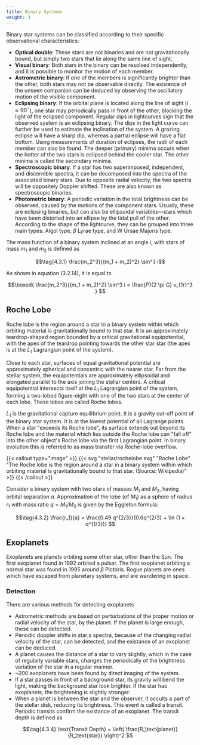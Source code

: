 ```yaml
---
title: Binary Systems
weight: 3
---
```


Binary star systems can be classified according to their specific observational characteristics:

- **Optical double**: These stars are not binaries and are not gravitationally bound, but simply two stars that lie along the same line of sight.
- **Visual binary**: Both stars in the binary can be resolved independently, and it is possible to monitor the motion of each member.
- **Astrometric binary**: If one of the members is significantly brighter than the other, both stars may not be observable directly. The existence of the unseen companion can be deduced by observing the oscillatory motion of the visible component.
- **Eclipsing binary**: If the orbital plane is located along the line of sight ($i \approx 90^\circ$), one star may periodically pass in front of the other, blocking the light of the eclipsed component. Regular dips in lightcurves sign that the observed system is an eclipsing binary. The dips in the light curve can further be used to estimate the inclination of the system. A grazing eclipse will have a sharp dip, whereas a partial eclipse will have a flat bottom. Using measurements of duration of eclipses, the radii of each member can also be found. The deeper (primary) minima occurs when the hotter of the two stars is eclipsed behind the cooler star. The other minima is called the secondary minima.
- **Spectroscopic binary**: If a star has two superimposed, independent, and discernible spectra, it can be decomposed into the spectra of the associated binary stars. Due to opposite radial velocity, the two spectra will be oppositely Doppler shifted. These are also known as spectroscopic binaries.
- **Photometric binary**: A periodic variation in the total brightness can be observed, caused by the motions of the component stars. Usually, these are eclipsing binaries, but can also be ellipsoidal variables—stars which have been distorted into an ellipse by the tidal pull of the other. According to the shape of the lightcurve, they can be grouped into three main types: Algol type, $\beta$ Lyrae type, and W Ursae Majoris type.

The mass function of a binary system inclined at an angle $i$, with stars of mass $m_1$ and $m_2$ is defined as

$$\tag{4.3.1} \frac{m_2^3}{(m_1 + m_2)^2} \sin^3 i$$

As shown in equation (3.2.14), it is equal to

$$\boxed{ \frac{m_2^3}{(m_1 + m_2)^2} \sin^3 i = \frac{P}{2 \pi G} v_{1r}^3 } $$

## Roche Lobe

Roche lobe is the region around a star in a binary system within which orbiting material is gravitationally bound to that star. It is an approximately teardrop-shaped region bounded by a critical gravitational equipotential, with the apex of the teardrop pointing towards the other star star (the apex is at the $L_1$ Lagrangian point of the system).

Close to each star, surfaces of equal gravitational potential are approximately spherical and concentric with the nearer star. Far from the stellar system, the equipotentials are approximately ellipsoidal and elongated parallel to the axis joining the stellar centers. A critical equipotential intersects itself at the $L_1$ Lagrangian point of the system, forming a two-lobed figure-eight with one of the two stars at the center of each lobe. These lobes are called Roche lobes.

$L_1$ is the gravitational capture equilibrium point. It is a gravity cut-off point of the binary star system. It is at the lowest potential of all Lagrange points. When a star "exceeds its Roche lobe", its surface extends out beyond its Roche lobe and the material which lies outside the Roche lobe can "fall off" into the other object's Roche lobe via the first Lagrangian point. In binary evolution this is referred to as mass transfer via Roche-lobe overflow.

{{< callout type="image" >}}
{{< svg "stellar/rochelobe.svg" "Roche Lobe" "The Roche lobe is the region around a star in a binary system within which orbiting material is gravitationally bound to that star. (Source: Wikipedia)" >}}
{{< /callout >}}

Consider a binary system with two stars of masses $M_1$ and $M_2$, having orbital separation $a$. Approximation of the lobe (of $M_1$) as a sphere of radius $r_1$ with mass ratio $q = M_1 / M_2$ is given by the Eggleton formula:

$$\tag{4.3.2} \frac{r_1}{a} = \frac{0.49 q^{2/3}}{0.6q^{2/3} + \ln (1 + q^{1/3})} $$

## Exoplanets

Exoplanets are planets orbiting some other star, other than the Sun. The first exoplanet found in 1992 orbited a pulsar. The first exoplanet orbiting a normal star was found in 1995 around $\beta$ Pictoris. Rogue planets are ones which have escaped from planetary systems, and are wandering in space.

### Detection

There are various methods for detecting exoplanets

- Astrometric methods are based on perturbations of the proper motion or radial velocity of the star, by the planet. If the planet is large enough, these can be detected.
- Periodic doppler shifts in star;s spectra, because of the changing radial velocity of the star, can be detected, and the existance of an exoplanet can be deduced.
- A planet causes the distance of a star to vary slightly, which in the case of regularly variable stars, changes the periodically of the brightness variation of the star in a regular manner.
- ~200 exoplanets have been found by direct imaging of the system.
- If a star passes in front of a background star, its gravity will bend the light, making the background star look brighter. If the star has exoplanets, the brightening is slightly stronger.
- When a planet is between the star and the observer, it occults a part of the stellar disk, reducing its brightness. This event is called a transit. Periodic transits confirm the existance of an exoplanet. The transit depth is defined as

$$\tag{4.3.4} \text{Transit Depth} = \left( \frac{R_\text{planet}}{R_\text{star}} \right)^2 $$
